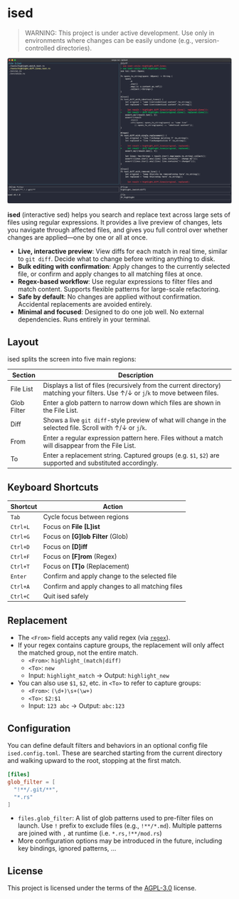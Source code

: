 # ised

> WARNING: This project is under active development. Use only in environments where changes can be easily undone (e.g., version-controlled directories).

![A terminal window running a Rust project using the cargo tool. The interface shows a file list on the left and a visual diff of test file changes on the right. The diff highlights changes from importing highlight_diff_lines to diff::highlight_lines, and updates to function calls in several test cases accordingly. At the bottom, filter and navigation options are visible with key hints.](images/ised.png)

**ised** (interactive sed) helps you search and replace text across large sets of files using regular expressions. It provides a live preview of changes, lets you navigate through affected files, and gives you full control over whether changes are applied—one by one or all at once.

- **Live, interactive preview**: View diffs for each match in real time, similar to `git diff`. Decide what to change before writing anything to disk.
- **Bulk editing with confirmation**: Apply changes to the currently selected file, or confirm and apply changes to all matching files at once.
- **Regex-based workflow**: Use regular expressions to filter files and match content. Supports flexible patterns for large-scale refactoring.
- **Safe by default**: No changes are applied without confirmation. Accidental replacements are avoided entirely.
- **Minimal and focused**: Designed to do one job well. No external dependencies. Runs entirely in your terminal.

## Layout

ised splits the screen into five main regions:

| Section             | Description |
|---------------------|-------------|
| File List       | Displays a list of files (recursively from the current directory) matching your filters. Use ↑/↓ or `j`/`k` to move between files. |
| Glob Filter     | Enter a glob pattern to narrow down which files are shown in the File List. |
| Diff            | Shows a live `git diff`-style preview of what will change in the selected file. Scroll with ↑/↓ or `j`/`k`. |
| From            | Enter a regular expression pattern here. Files without a match will disappear from the File List. |
| To              | Enter a replacement string. Captured groups (e.g. `$1`, `$2`) are supported and substituted accordingly. |

## Keyboard Shortcuts

| Shortcut          | Action |
|-------------------|--------|
| `Tab`             | Cycle focus between regions |
| `Ctrl+L`          | Focus on **File [L]ist** |
| `Ctrl+G`          | Focus on **[G]lob Filter** (Glob) |
| `Ctrl+D`          | Focus on **[D]iff** |
| `Ctrl+F`          | Focus on **[F]rom** (Regex) |
| `Ctrl+T`          | Focus on **[T]o** (Replacement) |
| `Enter`           | Confirm and apply change to the selected file |
| `Ctrl+A`          | Confirm and apply changes to all matching files |
| `Ctrl+C`          | Quit ised safely |

## Replacement

- The `<From>` field accepts any valid regex (via [`regex`](https://docs.rs/regex/)).
- If your regex contains capture groups, the replacement will only affect the matched group, not the entire match.
  - `<From>`: `highlight_(match|diff)`  
  - `<To>`: `new`  
  - Input: `highlight_match` → Output: `highlight_new`
- You can also use `$1`, `$2`, etc. in `<To>` to refer to capture groups:
  - `<From>`: `(\d+)\s+(\w+)`  
  - `<To>`: `$2:$1`  
  - Input: `123 abc` → Output: `abc:123`

## Configuration

You can define default filters and behaviors in an optional config file `ised.config.toml`. These are searched starting from the current directory and walking upward to the root, stopping at the first match.

```toml
[files]
glob_filter = [
  "!**/.git/**",
  "*.rs"
]
```

- `files.glob_filter`: A list of glob patterns used to pre-filter files on launch. Use `!` prefix to exclude files (e.g., `!**/*.md`). Multiple patterns are joined with `,` at runtime (i.e. `*.rs,!**/mod.rs`)
- More configuration options may be introduced in the future, including key bindings, ignored patterns, ...

## License

This project is licensed under the terms of the [AGPL-3.0](LICENSE) license.
